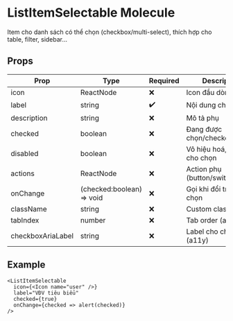 # ListItemSelectable Molecule

Item cho danh sách có thể chọn (checkbox/multi-select), thích hợp cho table, filter, sidebar...

## Props

| Prop            | Type        | Required | Description                       |
|-----------------|-------------|----------|-----------------------------------|
| icon            | ReactNode   | ❌       | Icon đầu dòng                     |
| label           | string      | ✔️       | Nội dung chính                    |
| description     | string      | ❌       | Mô tả phụ                          |
| checked         | boolean     | ❌       | Đang được chọn/checked             |
| disabled        | boolean     | ❌       | Vô hiệu hoá, không cho chọn        |
| actions         | ReactNode   | ❌       | Action phụ (button/switch/menu)    |
| onChange        | (checked:boolean) => void | ❌ | Gọi khi đổi trạng thái chọn   |
| className       | string      | ❌       | Custom class                       |
| tabIndex        | number      | ❌       | Tab order (a11y)                   |
| checkboxAriaLabel | string    | ❌       | Label cho checkbox (a11y)          |

## Example

```tsx
<ListItemSelectable
  icon={<Icon name="user" />}
  label="VĐV tiêu biểu"
  checked={true}
  onChange={checked => alert(checked)}
/>
